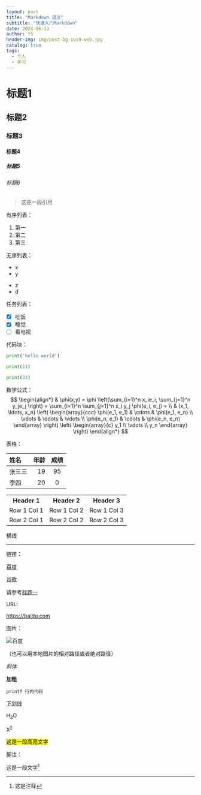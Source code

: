```yaml
---
layout: post
title: "Markdown 语法"
subtitle: "快速入门Markdown"
date: 2024-06-13
author: YS
header-img: img/post-bg-ios9-web.jpg
catalog: true
tags:
  - 个人
  - 学习
---
```




# 标题1
## 标题2
### 标题3
#### 标题4
##### 标题5
###### 标题6

> 这是一段引用

有序列表：
1. 第一
2. 第二
3. 第三

无序列表：
- x
- y
* z
* d

任务列表：
- [x] 吃饭
- [x] 睡觉
- [ ] 看电视

代码块：
```python
print('hello world')
```

~~~ python
print(11)

print(33)
~~~

数学公式：
$$
\begin{align*}
  & \phi(x,y) = \phi \left(\sum_{i=1}^n x_ie_i, \sum_{j=1}^n y_je_j \right)
  = \sum_{i=1}^n \sum_{j=1}^n x_i y_j \phi(e_i, e_j) = \\
  & (x_1, \ldots, x_n) \left( \begin{array}{ccc}
      \phi(e_1, e_1) & \cdots & \phi(e_1, e_n) \\
      \vdots & \ddots & \vdots \\
      \phi(e_n, e_1) & \cdots & \phi(e_n, e_n)
    \end{array} \right)
  \left( \begin{array}{c}
      y_1 \\
      \vdots \\
      y_n
    \end{array} \right)
\end{align*}
$$

表格：

| 姓名 | 年龄 | 成绩 |
|:---|---:|:---:|
|张三三|19|95|
|李四|20|0|

<table>
  <tr>
    <th>Header 1</th>
    <th>Header 2</th>
    <th>Header 3</th>
  </tr>
  <tr>
    <td>Row 1 Col 1</td>
    <td>Row 1 Col 2</td>
    <td>Row 1 Col 3</td>
  </tr>
  <tr>
    <td>Row 2 Col 1</td>
    <td>Row 2 Col 2</td>
    <td>Row 2 Col 3</td>
  </tr>
</table>


横线

---

链接：

[百度](https://www.baidu.com "一个搜索引擎")

[谷歌][id]

[id]:google.com "一个搜索引擎"

请参考[标题一](#标题1)

URL:

https://baidu.com


图片：

![百度](https://ss1.baidu.com/6ONXsjip0QIZ8tyhnq/it/u=423474926,1801248814&fm=179&app=35&f=PNG?w=518&h=136&s=ADFEEB16D210A1925C7BF2EA0300E03E)

（也可以用本地图片的相对路径或者绝对路径）

*斜体*

**加粗**

`printf 行内代码`

<u>下划线</u>

H<sub>2</sub>O

X<sup>2</sup>

<mark>这是一段高亮文字</mark>

脚注：

这是一段文字[^1]


[^1]:这是注释
